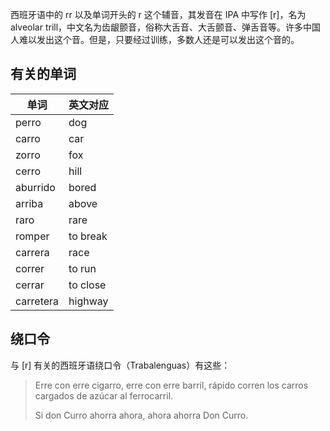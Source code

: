 
西班牙语中的 rr 以及单词开头的 r 这个辅音，其发音在 IPA 中写作 [r]，名为 alveolar trill，中文名为齿龈颤音，俗称大舌音、大舌颤音、弹舌音等。许多中国人难以发出这个音。但是，只要经过训练，多数人还是可以发出这个音的。

<!--more-->

## 有关的单词

| 单词      | 英文对应 |
| --------- | -------- |
| perro     | dog      |
| carro     | car      |
| zorro     | fox      |
| cerro     | hill     |
| aburrido  | bored    |
| arriba    | above    |
| raro      | rare     |
| romper    | to break |
| carrera   | race     |
| correr    | to run   |
| cerrar    | to close |
| carretera | highway  |

## 绕口令

与 [r] 有关的西班牙语绕口令（Trabalenguas）有这些：

> Erre con erre cigarro, erre con erre barril, rápido corren los carros cargados de azúcar al ferrocarril.
>
> Si don Curro ahorra ahora, ahora ahorra Don Curro.